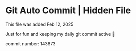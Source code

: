 # Git Auto Commit | Hidden File

This file was added Feb 12, 2025

Just for fun and keeping my daily git commit active 🤪

commit number: 143873

